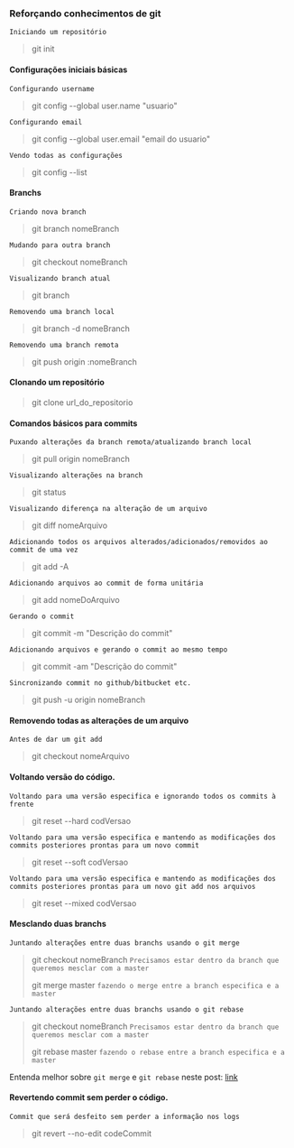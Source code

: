 ### Reforçando conhecimentos de git

`Iniciando um repositório`

> git init

#### Configurações iniciais básicas

`Configurando username`

> git config --global user.name "usuario"

`Configurando email`

> git config --global user.email "email do usuario"

`Vendo todas as configurações`

> git config --list

#### Branchs

`Criando nova branch`

> git branch nomeBranch


`Mudando para outra branch`

> git checkout nomeBranch


`Visualizando branch atual`

> git branch


`Removendo uma branch local`

> git branch -d nomeBranch

`Removendo uma branch remota`

> git push origin :nomeBranch


#### Clonando um repositório

> git clone url_do_repositorio


#### Comandos básicos para commits
`Puxando alterações da branch remota/atualizando branch local`

> git pull origin nomeBranch


`Visualizando alterações na branch`

> git status


`Visualizando diferença na alteração de um arquivo`

> git diff nomeArquivo


`Adicionando todos os arquivos alterados/adicionados/removidos ao commit de uma vez`

> git add -A


`Adicionando arquivos ao commit de forma unitária`

> git add nomeDoArquivo


`Gerando o commit`

> git commit -m "Descrição do commit"


`Adicionando arquivos e gerando o commit ao mesmo tempo`

> git commit -am "Descrição do commit"


`Sincronizando commit no github/bitbucket etc.`

> git push -u origin nomeBranch

#### Removendo todas as alterações de um arquivo

`Antes de dar um git add`
> git checkout nomeArquivo


#### Voltando versão do código.
`Voltando para uma versão especifica e ignorando todos os commits à frente`

> git reset --hard codVersao

`Voltando para uma versão especifica e mantendo as modificações dos commits posteriores prontas para um novo commit`
> git reset --soft codVersao

`Voltando para uma versão especifica e mantendo as modificações dos commits posteriores prontas para um novo git add nos arquivos`
> git reset --mixed codVersao
>

#### Mesclando duas branchs

`Juntando alterações entre duas branchs usando o git merge`
> git checkout nomeBranch `Precisamos estar dentro da branch que queremos mesclar com a master`
>
> git merge master `fazendo o merge entre a branch especifica e a master`
>
`Juntando alterações entre duas branchs usando o git rebase`
> git checkout nomeBranch `Precisamos estar dentro da branch que queremos mesclar com a master`
>
> git rebase master `fazendo o rebase entre a branch especifica e a master`
>

Entenda melhor sobre `git merge` e `git rebase` neste post: [link](https://www.treinaweb.com.br/blog/git-merge-e-git-rebase-quando-usa-los/)


#### Revertendo commit sem perder o código.

`Commit que será desfeito sem perder a informação nos logs`
> git revert --no-edit codeCommit
